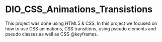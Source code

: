 # DIO_CSS_Animations_Transistions
This project was done using HTML5 &amp; CSS. In this project we focused on how to use CSS animations, CSS transitions, using pseudo elements and pseudo classes as well as CSS @keyframes.
